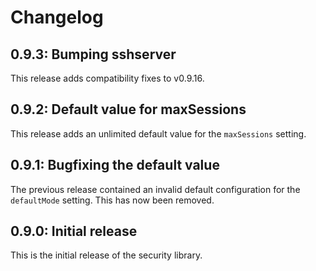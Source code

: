 # Changelog

## 0.9.3: Bumping sshserver

This release adds compatibility fixes to v0.9.16.

## 0.9.2: Default value for maxSessions

This release adds an unlimited default value for the `maxSessions` setting.

## 0.9.1: Bugfixing the default value

The previous release contained an invalid default configuration for the `defaultMode` setting. This has now been removed.

## 0.9.0: Initial release

This is the initial release of the security library.